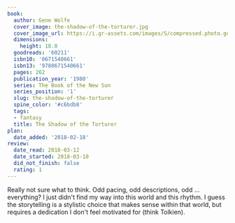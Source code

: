 ```yaml
---
book:
  author: Gene Wolfe
  cover_image: the-shadow-of-the-torturer.jpg
  cover_image_url: https://i.gr-assets.com/images/S/compressed.photo.goodreads.com/books/1329650008l/60211._SX98_.jpg
  dimensions:
    height: 18.0
  goodreads: '60211'
  isbn10: '0671540661'
  isbn13: '9780671540661'
  pages: 262
  publication_year: '1980'
  series: The Book of the New Sun
  series_position: '1'
  slug: the-shadow-of-the-torturer
  spine_color: '#c6bdb8'
  tags:
  - fantasy
  title: The Shadow of the Torturer
plan:
  date_added: '2018-02-18'
review:
  date_read: 2018-03-12
  date_started: 2018-03-10
  did_not_finish: false
  rating: 1
---
```


Really not sure what to think. Odd pacing, odd descriptions, odd … everything? I just didn't find my way into this world and this rhythm. I guess the storytelling is a stylistic choice that makes sense within that world, but requires a dedication I don't feel motivated for (think Tolkien).
